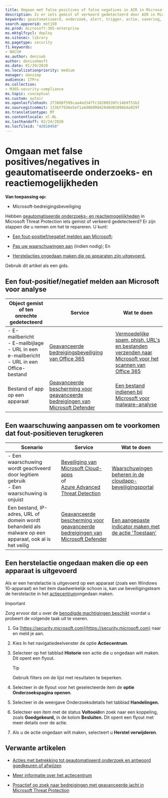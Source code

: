 ```yaml
---
title: Omgaan met false positives of false negatives in AIR in Microsoft Threat Protection
description: Is er iets gemist of verkeerd gedetecteerd door AIR in Microsoft Threat Protection? Meer informatie over het indienen van false positives of false negatives bij Microsoft voor analyse.
keywords: geautomatiseerd, onderzoek, alert, trigger, actie, sanering, vals-positief, vals-negatief
search.appverid: met150
ms.prod: microsoft-365-enterprise
ms.mktglfcycl: deploy
ms.sitesec: library
ms.pagetype: security
f1.keywords:
- NOCSH
ms.author: deniseb
author: denisebmsft
ms.date: 01/29/2020
ms.localizationpriority: medium
manager: dansimp
audience: ITPro
ms.collection:
- M365-security-compliance
ms.topic: conceptual
ms.custom: autoir
ms.openlocfilehash: 2f3808f599caa4ed347fc182005397c14b9f51b2
ms.sourcegitcommit: 133bf7936e5ef1a4d06998429d0d01096bda929f
ms.translationtype: MT
ms.contentlocale: nl-NL
ms.lasthandoff: 02/24/2020
ms.locfileid: "42810458"
---
```

# <a name="handle-false-positivesnegatives-in-automated-investigation-and-response-capabilities"></a>Omgaan met false positives/negatives in geautomatiseerde onderzoeks- en reactiemogelijkheden

**Van toepassing op:**
- Microsoft-bedreigingsbeveiliging

Hebben [geautomatiseerde onderzoeks- en reactiemogelijkheden](mtp-autoir.md) in Microsoft Threat Protection iets gemist of verkeerd gedetecteerd? Er zijn stappen die u nemen om het te repareren. U kunt:

- [Een fout-positief/negatief melden aan Microsoft](#report-a-false-positivenegative-to-microsoft-for-analysis);

- [Pas uw waarschuwingen aan](#adjust-an-alert-to-prevent-false-positives-from-recurring) (indien nodig); En 

- [Herstelacties ongedaan maken die op apparaten zijn uitgevoerd.](#undo-a-remediation-action-that-was-taken-on-a-device) 

Gebruik dit artikel als een gids. 

## <a name="report-a-false-positivenegative-to-microsoft-for-analysis"></a>Een fout-positief/negatief melden aan Microsoft voor analyse

|Object gemist of ten onrechte gedetecteerd |Service  |Wat te doen  |
|---------|---------|---------|
|- E-mailbericht <br/>- E-mailbijlage <br/>- URL in een e-mailbericht<br/>- URL in een Office-bestand      |[Geavanceerde bedreigingsbeveiliging van Office 365](https://docs.microsoft.com/microsoft-365/security/office-365-security/office-365-atp)        |[Vermoedelijke spam, phish, URL's en bestanden verzenden naar Microsoft voor het scannen van Office 365](https://docs.microsoft.com/microsoft-365/security/office-365-security/admin-submission)         |
|Bestand of app op een apparaat    |[Geavanceerde bescherming voor geavanceerde bedreigingen van Microsoft Defender](https://docs.microsoft.com/windows/security/threat-protection)         |[Een bestand indienen bij Microsoft voor malware-analyse](https://www.microsoft.com/wdsi/filesubmission)         |

## <a name="adjust-an-alert-to-prevent-false-positives-from-recurring"></a>Een waarschuwing aanpassen om te voorkomen dat fout-positieven terugkeren

|Scenario |Service |Wat te doen |
|--------|--------|--------|
|- Een waarschuwing wordt geactiveerd door legitiem gebruik <br/>- Een waarschuwing is onjuist    |[Beveiliging van Microsoft Cloud-apps](https://docs.microsoft.com/cloud-app-security)<br/> of <br/>[Azure Advanced Threat Detection](https://docs.microsoft.com/azure/security/fundamentals/threat-detection)         |[Waarschuwingen beheren in de cloudapp-beveiligingsportal](https://docs.microsoft.com/cloud-app-security/managing-alerts)         |
|Een bestand, IP-adres, URL of domein wordt behandeld als malware op een apparaat, ook al is het veilig|[Geavanceerde bescherming voor geavanceerde bedreigingen van Microsoft Defender](https://docs.microsoft.com/windows/security/threat-protection) |[Een aangepaste indicator maken met de actie 'Toestaan'](https://docs.microsoft.com/windows/security/threat-protection/microsoft-defender-atp/manage-indicators) |


## <a name="undo-a-remediation-action-that-was-taken-on-a-device"></a>Een herstelactie ongedaan maken die op een apparaat is uitgevoerd

Als er een herstelactie is uitgevoerd op een apparaat (zoals een Windows 10-apparaat) en het item daadwerkelijk schoon is, kan uw beveiligingsteam de herstelactie in het [actiecentrum](mtp-action-center.md)ongedaan maken.

> [!IMPORTANT]
> Zorg ervoor dat u over de [benodigde machtigingen beschikt](mtp-action-center.md#required-permissions-for-action-center-tasks) voordat u probeert de volgende taak uit te voeren.

1. Ga [https://security.microsoft.com](https://security.microsoft.com) naar en meld je aan. 

2. Kies In het navigatiedeelvenster de optie **Actiecentrum**. 

3. Selecteer op het tabblad **Historie** een actie die u ongedaan wilt maken. Dit opent een flyout.<br/>
    > [!TIP]
    > Gebruik filters om de lijst met resultaten te beperken. 

4. Selecteer in de flyout voor het geselecteerde item de **optie Onderzoekspagina openen**.

5. Selecteer in de weergave Onderzoeksdetails het tabblad **Handelingen.**

6. Selecteer een item met de status **Voltooid**en zoek naar een koppeling, zoals **Goedgekeurd,** in de kolom **Besluiten.** Dit opent een flyout met meer details over de actie.

7. Als u de actie ongedaan wilt maken, selecteert u **Herstel verwijderen**.

## <a name="related-articles"></a>Verwante artikelen

- [Acties met betrekking tot geautomatiseerd onderzoek en antwoord goedkeuren of afwijzen](mtp-autoir-actions.md)

- [Meer informatie over het actiecentrum](mtp-action-center.md)

- [Proactief op zoek naar bedreigingen met geavanceerde jacht in Microsoft Threat Protection](advanced-hunting-overview.md)
